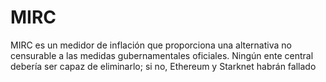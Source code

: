 # MIRC
MIRC es un medidor de inflación que proporciona una alternativa no censurable a las medidas gubernamentales oficiales. Ningún ente central debería ser capaz de eliminarlo; si no, Ethereum y Starknet habrán fallado
